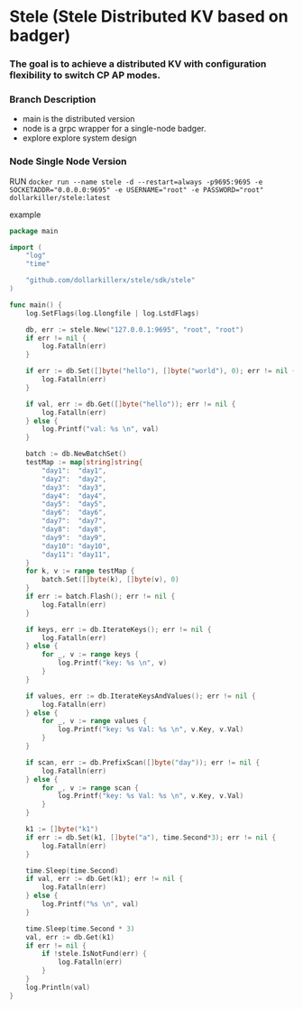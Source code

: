 # Stele (Stele Distributed KV based on badger)
### The goal is to achieve a distributed KV with configuration flexibility to switch CP AP modes.

### Branch Description
- main is the distributed version
- node is a grpc wrapper for a single-node badger.
- explore explore system design

### Node Single Node Version
RUN `docker run --name stele -d --restart=always -p9695:9695 -e SOCKETADDR="0.0.0.0:9695" -e USERNAME="root" -e PASSWORD="root" dollarkiller/stele:latest`

example
```go
package main

import (
	"log"
	"time"

	"github.com/dollarkillerx/stele/sdk/stele"
)

func main() {
	log.SetFlags(log.Llongfile | log.LstdFlags)

	db, err := stele.New("127.0.0.1:9695", "root", "root")
	if err != nil {
		log.Fatalln(err)
	}

	if err := db.Set([]byte("hello"), []byte("world"), 0); err != nil {
		log.Fatalln(err)
	}

	if val, err := db.Get([]byte("hello")); err != nil {
		log.Fatalln(err)
	} else {
		log.Printf("val: %s \n", val)
	}

	batch := db.NewBatchSet()
	testMap := map[string]string{
		"day1":  "day1",
		"day2":  "day2",
		"day3":  "day3",
		"day4":  "day4",
		"day5":  "day5",
		"day6":  "day6",
		"day7":  "day7",
		"day8":  "day8",
		"day9":  "day9",
		"day10": "day10",
		"day11": "day11",
	}
	for k, v := range testMap {
		batch.Set([]byte(k), []byte(v), 0)
	}
	if err := batch.Flash(); err != nil {
		log.Fatalln(err)
	}

	if keys, err := db.IterateKeys(); err != nil {
		log.Fatalln(err)
	} else {
		for _, v := range keys {
			log.Printf("key: %s \n", v)
		}
	}

	if values, err := db.IterateKeysAndValues(); err != nil {
		log.Fatalln(err)
	} else {
		for _, v := range values {
			log.Printf("key: %s Val: %s \n", v.Key, v.Val)
		}
	}

	if scan, err := db.PrefixScan([]byte("day")); err != nil {
		log.Fatalln(err)
	} else {
		for _, v := range scan {
			log.Printf("key: %s Val: %s \n", v.Key, v.Val)
		}
	}

	k1 := []byte("k1")
	if err := db.Set(k1, []byte("a"), time.Second*3); err != nil {
		log.Fatalln(err)
	}

	time.Sleep(time.Second)
	if val, err := db.Get(k1); err != nil {
		log.Fatalln(err)
	} else {
		log.Printf("%s \n", val)
	}

	time.Sleep(time.Second * 3)
	val, err := db.Get(k1)
	if err != nil {
		if !stele.IsNotFund(err) {
			log.Fatalln(err)
		}
	}
	log.Println(val)
}
```